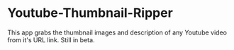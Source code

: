 # Youtube-Thumbnail-Ripper
This app grabs the thumbnail images and description of any Youtube video from it's URL link. Still in beta.
